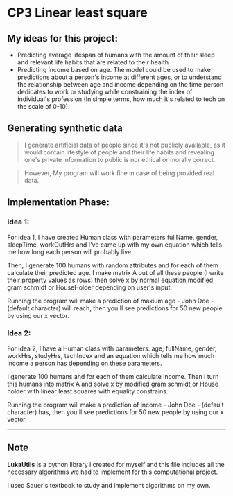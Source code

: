 # CP3 Linear least square
 
## My ideas for this project:
* Predicting average lifespan of humans with the amount of their sleep and relevant life habits that are related to their health
* Predicting income based on age. The model could be used to make predictions about a person's income at different ages, or to understand the relationship between age and income depending on the time person dedicates to work or studying while constraining the index of individual's profession (In simple terms, how much it's related to tech on the scale of 0-10).

## Generating synthetic data
> I generate artificial data of people since it's not publicly available, as it would contain lifestyle of people and their life habits and revealing one's private information to public is nor ethical or morally correct.

> However, My program will work fine in case of being provided real data.

## Implementation Phase:
### Idea 1:
 For idea 1, I have created Human class with parameters fullName, gender, sleepTime, workOutHrs and I've came up with my own equation which tells me how long each person will probably live.

 Then, I generate 100 humans with random attributes and for each of them calculate their predicted age. I make matrix A out of all these people (I write their property values as rows) then solve x by normal equation,modified gram schmidt or HouseHolder depending on user's input.

 Running the program will make a prediction of maxium age - John Doe - (default character) will reach, then you'll see predictions for 50 new people by using our x vector.


### Idea 2:
For idea 2, I have a Human class with parameters: age, fullName, gender, workHrs, studyHrs, techIndex and an equation which tells me how much income a person has depending on these parameters.

I generate 100 humans and for each of them calculate income. Then i turn this humans into matrix A and solve x by modified gram schmidt or House holder with linear least squares with equality constrains.


 Running the program will make a prediction of income - John Doe - (default character) has, then you'll see predictions for 50 new people by using our x vector.

<hr/>

 ## Note
 **LukaUtils** is a python library i created for myself and this file includes all the necessary algorithms we had to implement for this computational project.

 I used Sauer's textbook to study and implement algorithms on my own.

